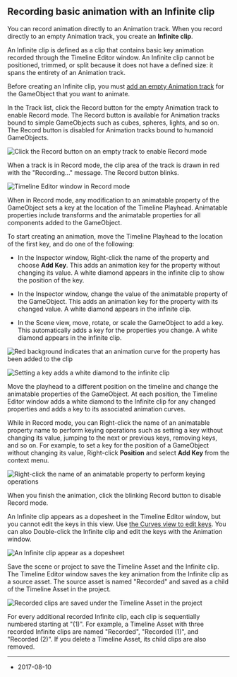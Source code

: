 ## Recording basic animation with an Infinite clip

You can record animation directly to an Animation track. When you record directly to an empty Animation track, you create an __Infinite clip__.

An Infinite clip is defined as a clip that contains basic key animation recorded through the Timeline Editor window. An Infinite clip cannot be positioned, trimmed, or split because it does not have a defined size: it spans the entirety of an Animation track. 

Before creating an Infinite clip, you must [add an empty Animation track](TimelineAddingTracks) for the GameObject that you want to animate.

In the Track list, click the Record button for the empty Animation track to enable Record mode. The Record button is available for Animation tracks bound to simple GameObjects such as cubes, spheres, lights, and so on. The Record button is disabled for Animation tracks bound to humanoid GameObjects.

![Click the Record button on an empty track to enable Record mode](../uploads/Main/timeline_workflow_record_button.png) 

When a track is in Record mode, the clip area of the track is drawn in red with the "Recording..." message. The Record button blinks.

![Timeline Editor window in Record mode](../uploads/Main/timeline_workflow_recording.png)

When in Record mode, any modification to an animatable property of the GameObject sets a key at the location of the Timeline Playhead. Animatable properties include transforms and the animatable properties for all components added to the GameObject.

To start creating an animation, move the Timeline Playhead to the location of the first key, and do one of the following: 

* In the Inspector window, Right-click the name of the property and choose __Add Key__. This adds an animation key for the property without changing its value. A white diamond appears in the infinite clip to show the position of the key.

* In the Inspector window, change the value of the animatable property of the GameObject. This adds an animation key for the property with its changed value. A white diamond appears in the infinite clip.

* In the Scene view, move, rotate, or scale the GameObject to add a key. This automatically adds a key for the properties you change. A white diamond appears in the infinite clip.

![Red background indicates that an animation curve for the property has been added to the clip](../uploads/Main/timeline_property_red.png)

![Setting a key adds a white diamond to the infinite clip](../uploads/Main/timeline_workflow_recording_diamonds.png)

Move the playhead to a different position on the timeline and change the animatable properties of the GameObject. At each position, the Timeline Editor window adds a white diamond to the Infinite clip for any changed properties and adds a key to its associated animation curves. 

While in Record mode, you can Right-click the name of an animatable property name to perform keying operations such as setting a key without changing its value, jumping to the next or previous keys, removing keys, and so on. For example, to set a key for the position of a GameObject without changing its value, Right-click __Position__ and select __Add Key__ from the context menu.

![Right-click the name of an animatable property to perform keying operations](../uploads/Main/timeline_workflow_keyframing_menu.png) 

When you finish the animation, click the blinking Record button to disable Record mode.

An Infinite clip appears as a dopesheet in the Timeline Editor window, but you cannot edit the keys in this view. Use [the Curves view to edit keys](TimelineEditingKeys). You can also Double-click the Infinite clip and edit the keys with the Animation window. 

![An Infinite clip appear as a dopesheet](../uploads/Main/timeline_workflow_dopesheet.png)

Save the scene or project to save the Timeline Asset and the Infinite clip. The Timeline Editor window saves the key animation from the Infinite clip as a source asset. The source asset is named "Recorded" and saved as a child of the Timeline Asset in the project. 

![Recorded clips are saved under the Timeline Asset in the project](../uploads/Main/timeline_workflow_clip_in_project.png)

For every additional recorded Infinite clip, each clip is sequentially numbered starting at "(1)". For example, a Timeline Asset with three recorded Infinite clips are named "Recorded", "Recorded (1)", and "Recorded (2)". If you delete a Timeline Asset, its child clips are also removed.

---
* <span class="page-edit">2017-08-10  <!-- include IncludeTextNewPageSomeEdit --></span>